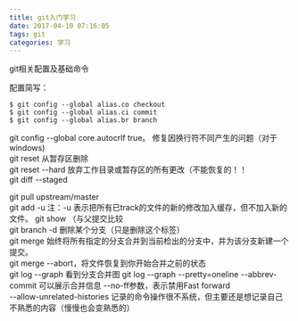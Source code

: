 ```yaml
---
title: git入门学习
date: 2017-04-10 07:16:05
tags: git
categories: 学习
---
```

git相关配置及基础命令
<!-- more -->

配置简写：

```
$ git config --global alias.co checkout
$ git config --global alias.ci commit
$ git config --global alias.br branch

```
git config --global core.autocrlf true。 修复因换行符不同产生的问题（对于windows)  
git reset 从暂存区删除  
git reset --hard 放弃工作目录或暂存区的所有更改（不能恢复的！！  
git diff --staged   

git pull upstream/master     
git add -u
注：-u 表示把所有已track的文件的新的修改加入缓存，但不加入新的文件。
git show （与父提交比较  
git branch -d 删除某个分支（只是删除这个标签）  
git merge 始终将所有指定的分支合并到当前检出的分支中，并为该分支新建一个提交。  
git merge --abort，将文件恢复到你开始合并之前的状态  
git log --graph   看到分支合并图
git log --graph --pretty=oneline --abbrev-commit 可以展示合并信息
--no-ff参数，表示禁用Fast forward  
--allow-unrelated-histories
记录的命令操作很不系统，但主要还是想记录自己不熟悉的内容（慢慢也会变熟悉的）
